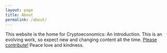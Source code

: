 ```yaml
---
layout: page
title: About
permalink: /about/
---
```


This website is the home for Cryptoeconomics: An Introduction. This is an evolving work, so expect new and changing content all the time. [Please contribute!](http://github.com/cryptoeconomics-study/book) Peace love and kindness.
